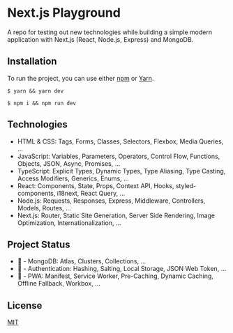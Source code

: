# Next.js Playground
A repo for testing out new technologies while building a simple modern application with Next.js (React, Node.js, Express) and MongoDB.

## Installation
To run the project, you can use either [npm](https://www.npmjs.com/) or [Yarn](https://yarnpkg.com/).

```
$ yarn && yarn dev
```
```
$ npm i && npm run dev
```
## Technologies
- HTML & CSS: Tags, Forms, Classes, Selectors, Flexbox, Media Queries, ...
- JavaScript: Variables, Parameters, Operators, Control Flow, Functions, Objects, JSON, Async, Promises, ...
- TypeScript: Explicit Types, Dynamic Types, Type Aliasing, Type Casting, Access Modifiers, Generics, Enums, ...
- React: Components, State, Props, Context API, Hooks, styled-components, i18next, React Query, ...
- Node.js: Requests, Responses, Express, Middleware, Controllers, Models, Routes, ...
- Next.js: Router, Static Site Generation, Server Side Rendering, Image Optimization, Internationalization, ...
## Project Status
- 🚧 - MongoDB: Atlas, Clusters, Collections, ...
- 🚧 - Authentication: Hashing, Salting, Local Storage, JSON Web Token, ...
- 🚧 - PWA: Manifest, Service Worker, Pre-Caching, Dynamic Caching, Offline Fallback, Workbox, ...
## License
[MIT](https://choosealicense.com/licenses/mit/)
